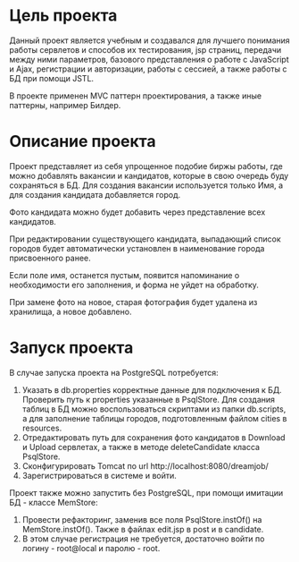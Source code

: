 # Цель проекта
Данный проект является учебным и создавался для лучшего понимания работы сервлетов и способов их тестирования, 
jsp страниц, передачи между ними параметров, базового представления о работе с JavaScript 
и Ajax, регистрации и авторизации, работы с сессией, а также работы с БД при помощи JSTL. 

В проекте применен MVC паттерн проектирования, а также иные паттерны, например Билдер.

# Описание проекта
Проект представляет из себя упрощенное подобие биржы работы, где можно добавлять вакансии и кандидатов, 
которые в свою очередь буду сохраняться в БД. Для создания вакансии используется только Имя, а для создания кандидата 
добавляется город.

Фото кандидата можно будет добавить через представление всех кандидатов.

При редактировании существующего кандидата, выпадающий список городов будет автоматически установлен в наименование города
присвоенного ранее.

Если поле имя, останется пустым, появится напоминание о необходимости его заполнения, и форма не уйдет на обработку.

При замене фото на новое, старая фотография будет удалена из хранилища, а новое добавлено.

# Запуск проекта
В случае запуска проекта на PostgreSQL потребуется:
1. Указать в db.properties корректные данные для подключения к БД. Проверить путь к properties указанные в PsqlStore. 
   Для создания таблиц в БД можно воспользоваться скриптами из папки db.scripts, а для заполнение таблицы городов, 
   подготовленным файлом cities в resources.
2. Отредактировать путь для сохранения фото кандидатов в Download и Upload сервлетах, а также в методе deleteCandidate 
   класса PsqlStore.
3. Сконфигурировать Tomcat по url http://localhost:8080/dreamjob/
4. Зарегистрироваться в системе и войти.

Проект также можно запустить без PostgreSQL, при помощи имитации БД - классе MemStore:
1. Провести рефакторинг, заменив все поля PsqlStore.instOf() на MemStore.instOf(). 
   Также в файлах edit.jsp в post и в candidate.
2. В этом случае регистрация не требуется, достаточно войти по логину - root@local и паролю - root.